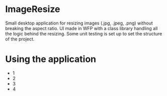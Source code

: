 # ImageResize

Small desktop application for resizing images (.jpg, .jpeg, .png) without breaking the aspect ratio. UI made in WFP with a class library handling all the logic
behind the resizing. Some unit testing is set up to set the structure of the project.

# Using the application

- 1
- 2
- 3
- 4
